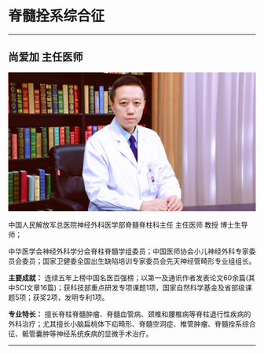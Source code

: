 # 脊髓拴系综合征

---

## 尚爱加 主任医师

![1678944175735](image/c02_070/1678944175735.png)

中国人民解放军总医院神经外科医学部脊髓脊柱科主任 主任医师 教授 博士生导师；

中华医学会神经外科学分会脊柱脊髓学组委员；中国医师协会小儿神经外科专家委员会委员；国家卫健委全国出生缺陷培训专家委员会先天神经管畸形专业组组长。


**主要成就：** 连续五年上榜中国名医百强榜；以第一及通讯作者发表论文60余篇(其中SCI文章16篇)；获科技部重点研发专项课题1项，国家自然科学基金及省部级课题5项；获奖2项，发明专利1项。


**专业特长：** 擅长脊柱脊髓肿瘤、脊髓血管病、颈椎和腰椎病等脊柱退行性疾病的外科治疗；尤其擅长小脑扁桃体下疝畸形、脊髓空洞症、椎管肿瘤、脊髓拴系综合征、骶管囊肿等神经系统疾病的显微手术治疗。

---
